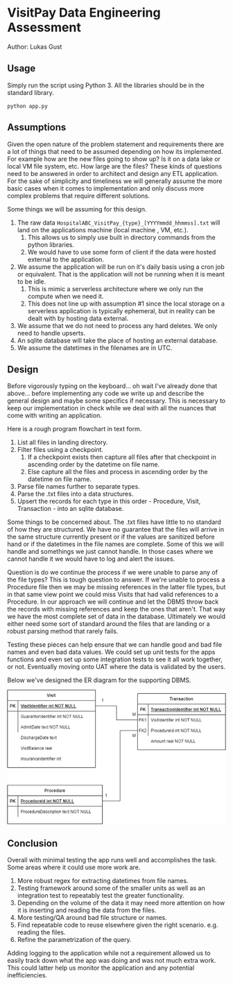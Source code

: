# VisitPay Data Engineering Assessment

Author: Lukas Gust

## Usage

Simply run the script using Python 3. All the libraries should be in the standard library. 

```
python app.py
```

## Assumptions 

Given the open nature of the problem statement and requirements there are a lot of things that need to be assumed depending on how its implemented. For example how are the new files going to show up? Is it on a data lake or local VM file system, etc. How large are the files? These kinds of questions need to be answered in order to architect and design any ETL application. For the sake of simplicity and timeliness we will generally assume the more basic cases when it comes to implementation and only discuss more complex problems that require different solutions.

Some things we will be assuming for this design. 

1. The raw data `HospitalABC_VisitPay_{type}_[YYYYmmdd_hhmmss].txt` will land on the applications machine (local machine , VM, etc.). 
   1. This allows us to simply use built in directory commands from the python libraries.
   2. We would have to use some form of client if the data were hosted external to the application.
2. We assume the application will be run on it's daily basis using a cron job or equivalent. That is the application will not be running when it is meant to be idle. 
   1. This is mimic a serverless architecture where we only run the compute when we need it.
   2. This does not line up with assumption #1 since the local storage on a serverless application is typically ephemeral, but in reality can be dealt with by hosting data external.
3. We assume that we do not need to process any hard deletes. We only need to handle upserts.
4. An sqlite database will take the place of hosting an external database.
5. We assume the datetimes in the filenames are in UTC.



## Design

Before vigorously typing on the keyboard... oh wait I've already done that above... before implementing any code we write up and describe the general design and maybe some specifics if necessary. This is necessary to keep our implementation in check while we deal with all the nuances that come with writing an application.

Here is a rough program flowchart in text form.

1. List all files in landing directory.
2. Filter files using a checkpoint.
   1. If a checkpoint exists then capture all files after that checkpoint in ascending order by the datetime on file name.
   2. Else capture all the files and process in ascending order by the datetime on file name.
3. Parse file names further to separate types.
4. Parse the .txt files into a data structures.
5. Upsert the records for each type in this order - Procedure, Visit, Transaction - into an sqlite database.

Some things to be concerned about. The .txt files have little to no standard of how they are structured. We have no guarantee that the files will arrive in the same structure currently present or if the values are sanitized before hand or if the datetimes in the file names are complete. Some of this we will handle and somethings we just cannot handle. In those cases where we cannot handle it we would have to log and alert the issues. 

Question is do we continue the process if we were unable to parse any of the file types? This is tough question to answer. If we're unable to process a Procedure file then we may be missing references in the latter file types, but in that same view point we could miss Visits that had valid references to a Procedure. In our approach we will continue and let the DBMS throw back the records with missing references and keep the ones that aren't. That way we have the most complete set of data in the database. Ultimately we would either need some sort of standard around the files that are landing or a robust parsing method that rarely fails.

Testing these pieces can help ensure that we can handle good and bad file names and even bad data values. We could set up unit tests for the apps functions and even set up some integration tests to see it all work together, or not. Eventually moving onto UAT where the data is validated by the users.

Below we've designed the ER diagram for the supporting DBMS.

![VistPayER](.\VistPayER.drawio.png)

## Conclusion

Overall with minimal testing the app runs well and accomplishes the task. Some areas where it could use more work are.

1. More robust regex for extracting datetimes from file names.
2. Testing framework around some of the smaller units as well as an integration test to repeatably test the greater functionality.
3. Depending on the volume of the data it may need more attention on how it is inserting and reading the data from the files.
4. More testing/QA around bad file structure or names.
5. Find repeatable code to reuse elsewhere given the right scenario. e.g. reading the files.
6. Refine the parametrization of the query.

Adding logging to the application while not a requirement allowed us to easily track down what the app was doing and was not much extra work. This could latter help us monitor the application and any potential inefficiencies.